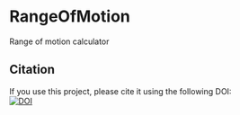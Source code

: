 # RangeOfMotion
Range of motion calculator

## Citation

If you use this project, please cite it using the following DOI:  
[![DOI](https://img.shields.io/badge/DOI-10.17605%2FOSF.IO%2FAQGRM-blue)](https://doi.org/10.17605/OSF.IO/AQGRM)
